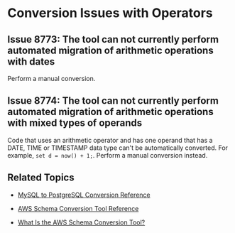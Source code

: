 # Conversion Issues with Operators<a name="sct-reference-MySQL-PostgreSQL-Operators"></a>

## Issue 8773: The tool can not currently perform automated migration of arithmetic operations with dates<a name="sct-reference-8773"></a>

Perform a manual conversion\.

## Issue 8774: The tool can not currently perform automated migration of arithmetic operations with mixed types of operands<a name="sct-reference-8774"></a>

Code that uses an arithmetic operator and has one operand that has a DATE, TIME or TIMESTAMP data type can't be automatically converted\. For example, `set d = now() + 1;`\. Perform a manual conversion instead\.

## Related Topics<a name="sct-reference-MySQL-PostgreSQL-Operators-related"></a>

+  [MySQL to PostgreSQL Conversion Reference](sct-reference-MySQL-PostgreSQL.md) 

+  [AWS Schema Conversion Tool Reference](CHAP_SchemaConversionTool.Reference.md) 

+  [What Is the AWS Schema Conversion Tool?](Welcome.md) 